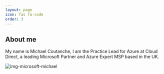 ```yaml
---
layout: page
icon: fas fa-code
order: 3
---
```


## About me

My name is Michael Coutanche, I am the Practice Lead for Azure at Cloud Direct, a leading Microsoft Partner and Azure Expert MSP based in the UK. 

<img src="{{ site.baseurl }}/assets/img/bar.jpeg" alt="img-microsoft-michael">

<!-- Cloud Direct's Youtube channel can be found here [YouTube](https://www.youtube.com/@CloudDirectUK).
-->